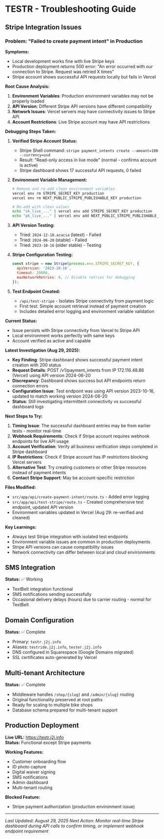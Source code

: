 # TESTR - Troubleshooting Guide

## Stripe Integration Issues

### Problem: "Failed to create payment intent" in Production

**Symptoms:**
- Local development works fine with live Stripe keys
- Production deployment returns 500 error: "An error occurred with our connection to Stripe. Request was retried X times"
- Stripe account shows successful API requests locally but fails in Vercel

**Root Cause Analysis:**
1. **Environment Variables**: Production environment variables may not be properly loaded
2. **API Version**: Different Stripe API versions have different compatibility 
3. **Network Issues**: Vercel servers may have connectivity issues to Stripe API
4. **Account Restrictions**: Live Stripe account may have API restrictions

**Debugging Steps Taken:**

1. **Verified Stripe Account Status:**
   - Stripe Shell command: `stripe payment_intents create --amount=100 --currency=usd`
   - Result: "Read-only access in live mode" (normal - confirms account is active)
   - Stripe dashboard shows 17 successful API requests, 0 failed

2. **Environment Variable Management:**
   ```bash
   # Remove and re-add clean environment variables
   vercel env rm STRIPE_SECRET_KEY production
   vercel env rm NEXT_PUBLIC_STRIPE_PUBLISHABLE_KEY production
   
   # Re-add with clean values
   echo "sk_live_..." | vercel env add STRIPE_SECRET_KEY production
   echo "pk_live_..." | vercel env add NEXT_PUBLIC_STRIPE_PUBLISHABLE_KEY production
   ```

3. **API Version Testing:**
   - Tried: `2024-12-18.acacia` (latest) - Failed
   - Tried: `2024-06-20` (stable) - Failed  
   - Tried: `2023-10-16` (older stable) - Testing

4. **Stripe Configuration Testing:**
   ```javascript
   const stripe = new Stripe(process.env.STRIPE_SECRET_KEY, {
     apiVersion: '2023-10-16',
     timeout: 20000,
     maxNetworkRetries: 0, // Disable retries for debugging
   });
   ```

5. **Test Endpoint Created:**
   - `/api/test-stripe` - Isolates Stripe connectivity from payment logic
   - First test: Simple account retrieval instead of payment creation
   - Includes detailed error logging and environment variable validation

**Current Status:**
- Issue persists with Stripe connectivity from Vercel to Stripe API
- Local environment works perfectly with same keys
- Account verified as active and capable

**Latest Investigation (Aug 29, 2025):**
- **Key Finding**: Stripe dashboard shows successful payment intent creation with 200 status
- **Request Details**: POST /v1/payment_intents from IP 172.116.48.86 (Vercel) using API version 2024-06-20
- **Discrepancy**: Dashboard shows success but API endpoints return connection errors
- **Configuration Issue**: Test endpoint was using API version 2023-10-16, updated to match working version 2024-06-20
- **Status**: Still investigating intermittent connectivity vs successful dashboard logs

**Next Steps to Try:**
1. **Timing Issue**: The successful dashboard entries may be from earlier tests - monitor real-time
2. **Webhook Requirements**: Check if Stripe account requires webhook endpoints for live API usage  
3. **Account Verification**: Verify all business verification steps completed in Stripe dashboard
4. **IP Restrictions**: Check if Stripe account has IP restrictions blocking Vercel servers
5. **Alternative Test**: Try creating customers or other Stripe resources instead of payment intents
6. **Contact Stripe Support**: May be account-specific restriction

**Files Modified:**
- `src/app/api/create-payment-intent/route.ts` - Added error logging
- `src/app/api/test-stripe/route.ts` - Created comprehensive test endpoint, updated API version
- Environment variables updated in Vercel (Aug 29: re-verified and cleaned)

**Key Learnings:**
- Always test Stripe integration with isolated test endpoints
- Environment variable issues are common in production deployments
- Stripe API versions can cause compatibility issues
- Network connectivity can differ between local and cloud environments

## SMS Integration

**Status:** ✅ Working  
- TextBelt integration functional
- SMS notifications sending successfully
- Occasional delivery delays (hours) due to carrier routing - normal for TextBelt

## Domain Configuration

**Status:** ✅ Complete
- Primary: `testr.j2j.info`
- Aliases: `testride.j2j.info`, `tester.j2j.info` 
- DNS configured in Squarespace (Google Domains migrated)
- SSL certificates auto-generated by Vercel

## Multi-tenant Architecture

**Status:** ✅ Complete
- Middleware handles `/shop/{slug}` and `/admin/{slug}` routing
- Original functionality preserved at root paths
- Ready for scaling to multiple bike shops
- Database schema prepared for multi-tenant support

## Production Deployment

**Live URL:** https://testr.j2j.info  
**Status:** Functional except Stripe payments

**Working Features:**
- Customer onboarding flow
- ID photo capture  
- Digital waiver signing
- SMS notifications
- Admin dashboard
- Multi-tenant routing

**Blocked Feature:**
- Stripe payment authorization (production environment issue)

---

*Last Updated: August 29, 2025*
*Next Action: Monitor real-time Stripe dashboard during API calls to confirm timing, or implement webhook endpoint requirement*
